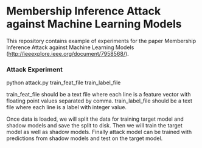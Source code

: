 # Membership Inference Attack against Machine Learning Models
This repository contains example of experiments for the paper Membership Inference Attack against Machine Learning Models (http://ieeexplore.ieee.org/document/7958568/). 

### Attack Experiment
python attack.py train_feat_file train_label_file

train_feat_file should be a text file where each line is a feature vector with floating point values separated by comma. 
train_label_file should be a text file where each line is a label with integer value. 

Once data is loaded, we will split the data for training target model and shadow models and save the split to disk. Then we will train the target model as well as shadow models. Finally attack model can be trained with predictions from shadow models and test on the target model. 
